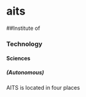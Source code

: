 # aits
##Institute of
### Technology
#### Sciences
##### (Autonomous)


AITS is located in four places 

